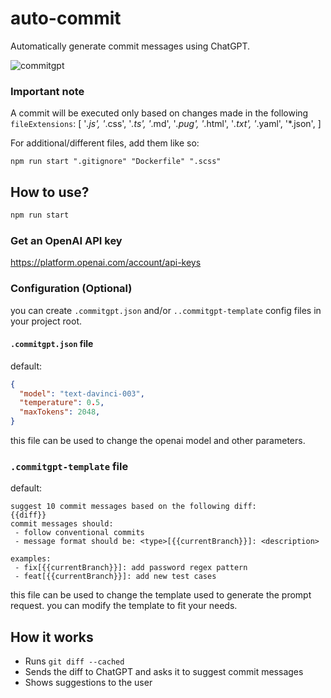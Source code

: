 # auto-commit

Automatically generate commit messages using ChatGPT.

![commitgpt](https://user-images.githubusercontent.com/3975738/205517867-1e7533ae-a8e7-4c0d-afb6-d259635f3f9d.gif)

### Important note
A commit will be executed only based on changes made in the following `fileExtensions`: [
    '*.js',
    '*.css',
    '*.ts',
    '*.md',
    '*.pug',
    '*.html',
    '*.txt',
    '*.yaml',
    '*.json',
]

For additional/different files, add them like so:
```
npm run start ".gitignore" "Dockerfile" ".scss"
```

## How to use?

```bash
npm run start
```

### Get an OpenAI API key
https://platform.openai.com/account/api-keys

### Configuration (Optional)
you can create `.commitgpt.json` and/or `..commitgpt-template` config files in your project root. 

#### `.commitgpt.json` file
default: 
```json
{
  "model": "text-davinci-003",
  "temperature": 0.5,
  "maxTokens": 2048,
}
```
this file can be used to change the openai model and other parameters.


### `.commitgpt-template` file
default:
```
suggest 10 commit messages based on the following diff:
{{diff}}
commit messages should:
 - follow conventional commits
 - message format should be: <type>[{{currentBranch}}]: <description>

examples:
 - fix[{{currentBranch}}]: add password regex pattern
 - feat[{{currentBranch}}]: add new test cases
```

this file can be used to change the template used to generate the prompt request. you can modify the template to fit your needs.

## How it works

- Runs `git diff --cached`
- Sends the diff to ChatGPT and asks it to suggest commit messages
- Shows suggestions to the user
